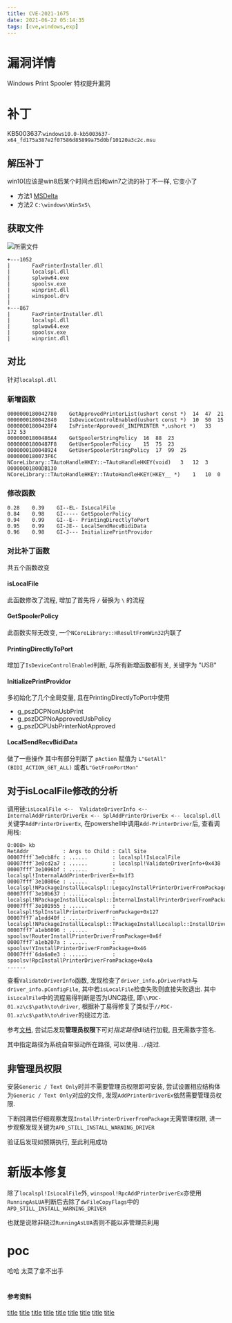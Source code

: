 ```yaml
---
title: CVE-2021-1675
date: 2021-06-22 05:14:35
tags: [cve,windows,exp]
---
```

# 漏洞详情
Windows Print Spooler 特权提升漏洞

# 补丁
KB5003637:`windows10.0-kb5003637-x64_fd175a387e2f07586d85899a75d0bf10120a3c2c.msu`

## 解压补丁
win10(应该是win8后某个时间点后)和win7之流的补丁不一样, 它变小了
  - 方法1 [MSDelta](https://docs.microsoft.com/en-us/windows/win32/devnotes/msdelta)
  - 方法2 `C:\windows\WinSxS\`

## 获取文件
![所需文件](https://docs.microsoft.com/en-us/windows-hardware/drivers/print/images/spoocomp.png)
<!--more-->
```
+---1052
|       FaxPrinterInstaller.dll
|       localspl.dll
|       splwow64.exe
|       spoolsv.exe
|       winprint.dll
|       winspool.drv
|
+---867
|       FaxPrinterInstaller.dll
|       localspl.dll
|       splwow64.exe
|       spoolsv.exe
|       winprint.dll
```

## 对比
针对`localspl.dll`

### 新增函数
```
0000000180042780	GetApprovedPrinterList(ushort const *)	14	47	21
0000000180042840	IsDeviceControlEnabled(ushort const *)	10	50	15
00000001800428F4	IsPrinterApproved(_INIPRINTER *,ushort *)	33	172	53
00000001800486A4	GetSpoolerStringPolicy	16	88	23
00000001800487F8	GetUserSpoolerPolicy	15	75	23
0000000180048924	GetUserSpoolerStringPolicy	17	99	25
0000000180073F6C	NCoreLibrary::TAutoHandleHKEY::~TAutoHandleHKEY(void)	3	12	3
00000001800DB130	NCoreLibrary::TAutoHandleHKEY::TAutoHandleHKEY(HKEY__ *)	1	10	0
```

### 修改函数
```
0.28	0.39	GI--EL-	IsLocalFile
0.84	0.98	GI-----	GetSpoolerPolicy
0.94	0.99	GI--E--	PrintingDirectlyToPort
0.95	0.99	GI-JE--	LocalSendRecvBidiData
0.96	0.98	GI-J---	InitializePrintProvidor
```
### 对比补丁函数
共五个函数改变

#### isLocalFile
此函数修改了流程, 增加了首先将 `/` 替换为 `\` 的流程

#### GetSpoolerPolicy
此函数实际无改变, 一个`NCoreLibrary::HResultFromWin32`内联了

#### PrintingDirectlyToPort
增加了`IsDeviceControlEnabled`判断, 与所有新增函数都有关, 关键字为 "USB"

#### InitializePrintProvidor
多初始化了几个全局变量, 且在PrintingDirectlyToPort中使用
  - g_pszDCPNonUsbPrint
  - g_pszDCPNoApprovedUsbPolicy
  - g_pszDCPUsbPrinterNotApproved



#### LocalSendRecvBidiData
做了一些操作 其中有部分判断了 `pAction` 赋值为 `L"GetAll"(BIDI_ACTION_GET_ALL)` 或者`L"GetFromPortMon"`

## 对于isLocalFile修改的分析
<!--参考`CVE-2020-1048/CVE-2020-1337 CVE-2016-3238 CVE-2020-1030`-->
调用链:`isLocalFile <--  ValidateDriverInfo <-- InternalAddPrinterDriverEx <-- SplAddPrinterDriverEx <-- localspl.dll`
关键字`AddPrinterDriverEx`, 在powershell中调用`Add-PrinterDriver`后, 查看调用栈:

```
0:008> kb
RetAddr           : Args to Child : Call Site
00007fff`3e0cb8fc : ......        : localspl!IsLocalFile
00007fff`3e0cd2a7 : ......        : localspl!ValidateDriverInfo+0x438
00007fff`3e1096bf : ......        : localspl!InternalAddPrinterDriverEx+0x1f3
00007fff`3e10806e : ......        : localspl!NPackageInstallLocalspl::LegacyInstallPrinterDriverFromPackage+0x71f
00007fff`3e10b637 : ......        : localspl!NPackageInstallLocalspl::InternalInstallPrinterDriverFromPackage+0x66b6
00007fff`3e101955 : ......        : localspl!SplInstallPrinterDriverFromPackage+0x127
00007ff7`a1edd40f : ......        : localspl!NPackageInstallLocalspl::TPackageInstallLocalspl::InstallDriver+0x95
00007ff7`a1eb6096 : ......        : spoolsv!RouterInstallPrinterDriverFromPackage+0x6f
00007ff7`a1eb207a : ......        : spoolsv!YInstallPrinterDriverFromPackage+0x46
00007fff`6da6a0e3 : ......        : spoolsv!RpcInstallPrinterDriverFromPackage+0x4a
......
```

查看`ValidateDriverInfo`函数, 发现检查了`driver_info.pDriverPath`与`driver_info.pConfigFile`, 其中若`isLocalFile`检查失败则直接失败退出.
其中`isLocalFile`中的流程易得判断是否为UNC路径, 即`\\PDC-01.xz\c$\path\to\driver`, 根据补丁易得修复了类似于`//PDC-01.xz\c$\path\to\driver`的绕过方法.

参考[文档](https://docs.microsoft.com/en-us/windows/win32/printdocs/addprinterdriverex), 尝试后发现**管理员权限**下可对*指定路径*dll进行加载, 且无需数字签名. 

其中指定路径为系统自带驱动所在路径, 可以使用`../`绕过.

## 非管理员权限
安装`Generic / Text Only`时并不需要管理员权限即可安装, 尝试设置相应结构体为`Generic / Text Only`对应的文件, 发现`AddPrinterDriverEx`依然需要管理员权限.

下断回溯后仔细观察发现`InstallPrinterDriverFromPackage`无需管理权限, 进一步观察发现关键为`APD_STILL_INSTALL_WARNING_DRIVER`

验证后发现如预期执行, 至此利用成功

# 新版本修复
除了`localspl!IsLocalFile`外, `winspool!RpcAddPrinterDriverEx`亦使用`RunningAsLUA`判断后去除了`dwFileCopyFlags`中的`APD_STILL_INSTALL_WARNING_DRIVER`

也就是说除非绕过`RunningAsLUA`否则不能以非管理员利用

# poc
哈哈 太菜了拿不出手

# <span style="font-size:14px">参考资料</span>
<!--反正这里都要点就不写标题了-->
[title](https://i.blackhat.com/USA-20/Thursday/us-20-Hadar-A-Decade-After-Stuxnet-Printer-Vulnerability-Printing-Is-Still-The-Stairway-To-Heaven-wp.pdf)
[title](https://github.com/KernelPanic-OpenSource/Win2K3_NT_printscan)
[title](https://www.anquanke.com/post/id/205459)
[title](https://github.com/pyiesone/CVE-2016-3238-PoC/blob/master/CVE-2016-3238_MS16-087.pdf)
[title](https://www.accenture.com/us-en/blogs/cyber-defense/discovering-exploiting-shutting-down-dangerous-windows-print-spooler-vulnerability)
[title](https://blog.0patch.com/2021/02/print-spooler-keeps-delivering.html)
[title](https://www.vectra.ai/blogpost/own-a-printer-own-a-network-with-point-and-print-drive-by)
[title](https://windows-internals.com/printdemon-cve-2020-1048/)
[title](https://www.cnblogs.com/goabout2/p/13971925.html)

